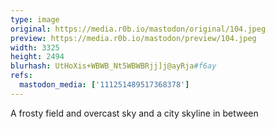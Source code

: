 ```yaml
---
type: image
original: https://media.r0b.io/mastodon/original/104.jpeg
preview: https://media.r0b.io/mastodon/preview/104.jpeg
width: 3325
height: 2494
blurhash: UtHoXis+WBWB_Nt5WBWBRjj]j@ayRja#f6ay
refs:
  mastodon_media: ['111251489517368378']
---
```


A frosty field and overcast sky and a city skyline in between

